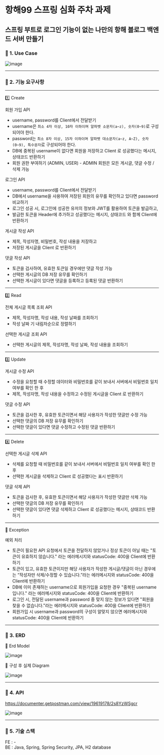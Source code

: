 # 항해99 스프링 심화 주차 과제 
## 스프링 부트로 로그인 기능이 없는 나만의 항해 블로그 백엔드 서버 만들기


### 📌 1. Use Case 
![image](https://user-images.githubusercontent.com/117708164/207789662-7b745862-8ce3-4d38-9926-1bc61008bb33.png)

----------------------------------------------------------------------------------------------------------------
### 📌 2. 기능 요구사항
----------------------------------------------------------------------------------------------------------------
1️⃣ Create

회원 가입 API<br>

   - username, password를 Client에서 전달받기
   - username은  `최소 4자 이상, 10자 이하이며 알파벳 소문자(a~z), 숫자(0~9)`로 구성되어야 한다.
   - password는  `최소 8자 이상, 15자 이하이며 알파벳 대소문자(a~z, A~Z), 숫자(0~9), 특수문자`로 구성되어야 한다.
   - DB에 중복된 username이 없다면 회원을 저장하고 Client 로 성공했다는 메시지, 상태코드 반환하기
   - 회원 권한 부여하기 (ADMIN, USER) - ADMIN 회원은 모든 게시글, 댓글 수정 / 삭제 가능

로그인 API<br>
 
   - username, password를 Client에서 전달받기
   - DB에서 username을 사용하여 저장된 회원의 유무를 확인하고 있다면 password 비교하기
   - 로그인 성공 시, 로그인에 성공한 유저의 정보와 JWT를 활용하여 토큰을 발급하고, 
   - 발급한 토큰을 Header에 추가하고 성공했다는 메시지, 상태코드 와 함께 Client에 반환하기

게시글 작성 API<br>

 - 제목, 작성자명, 비밀번호, 작성 내용을 저장하고
 - 저장된 게시글을 Client 로 반환하기

댓글 작성 API<br>
   - 토큰을 검사하여, 유효한 토큰일 경우에만 댓글 작성 가능
   - 선택한 게시글의 DB 저장 유무를 확인하기
   - 선택한 게시글이 있다면 댓글을 등록하고 등록된 댓글 반환하기

----------------------------------------------------------------------------------------------------------------
2️⃣ Read

전체 게시글 목록 조회 API<br>

 - 제목, 작성자명, 작성 내용, 작성 날짜를 조회하기
 - 작성 날짜 기 내림차순으로 정렬하기
 
선택한 게시글 조회 API<br>

 - 선택한 게시글의 제목, 작성자명, 작성 날짜, 작성 내용을 조회하기 

----------------------------------------------------------------------------------------------------------------
3️⃣ Update

게시글 수정 API<br>

 - 수정을 요청할 때 수정할 데이터와 비밀번호를 같이 보내서 서버에서 비밀번호 일치 여부를 확인 한 후
 - 제목, 작성자명, 작성 내용을 수정하고 수정된 게시글을 Client 로 반환하기

댓글 수정 API<br>

   - 토큰을 검사한 후, 유효한 토큰이면서 해당 사용자가 작성한 댓글만 수정 가능
   - 선택한 댓글의 DB 저장 유무를 확인하기
   - 선택한 댓글이 있다면 댓글 수정하고 수정된 댓글 반환하기
      
----------------------------------------------------------------------------------------------------------------
4️⃣ Delete 

선택한 게시글 삭제 API<br>

 - 삭제를 요청할 때 비밀번호를 같이 보내서 서버에서 비밀번호 일치 여부를 확인 한 후
 - 선택한 게시글을 삭제하고 Client 로 성공했다는 표시 반환하기
    
댓글 삭제 API<br>

   - 토큰을 검사한 후, 유효한 토큰이면서 해당 사용자가 작성한 댓글만 삭제 가능
   - 선택한 댓글의 DB 저장 유무를 확인하기
   - 선택한 댓글이 있다면 댓글 삭제하고 Client 로 성공했다는 메시지, 상태코드 반환하기

----------------------------------------------------------------------------------------------------------------
🧨 Exception 

예외 처리
   - 토큰이 필요한 API 요청에서 토큰을 전달하지 않았거나 정상 토큰이 아닐 때는 "토큰이 유효하지 않습니다." 라는 에러메시지와 statusCode: 400을 Client에 반환하기
   - 토큰이 있고, 유효한 토큰이지만 해당 사용자가 작성한 게시글/댓글이 아닌 경우에는 “작성자만 삭제/수정할 수 있습니다.”라는 에러메시지와 statusCode: 400을 Client에 반환하기
   - DB에 이미 존재하는 username으로 회원가입을 요청한 경우 "중복된 username 입니다." 라는 에러메시지와 statusCode: 400을 Client에 반환하기
   - 로그인 시, 전달된 username과 password 중 맞지 않는 정보가 있다면 "회원을 찾을 수 없습니다."라는 에러메시지와 statusCode: 400을 Client에 반환하기
   - 회원가입 시 username과 password의 구성이 알맞지 않으면 에러메시지와 statusCode: 400을 Client에 반환하기 

----------------------------------------------------------------------------------------------------------------
### 📌 3. ERD

📍 Erd Model  

![image](https://user-images.githubusercontent.com/117708164/207763060-64a7f585-8ee9-4fb3-bb0f-f1c4224cb2a7.png)

📍 구성 후 실제 Diagram

![image](https://user-images.githubusercontent.com/117708164/207763220-0a3d948f-98e7-4831-a026-0cc29824c0a4.png)
   
----------------------------------------------------------------------------------------------------------------

### 📌 4. API

https://documenter.getpostman.com/view/19619178/2s8YzWSgcr

![image](https://user-images.githubusercontent.com/117708164/207765206-68ff1c99-fd09-4ec2-bcd0-a51024f7e90e.png)


----------------------------------------------------------------------------------------------------------------

### 📌 5. 기술 스택
FE : -  <br>
BE : Java, Spring, Spring Security, JPA, H2 database
